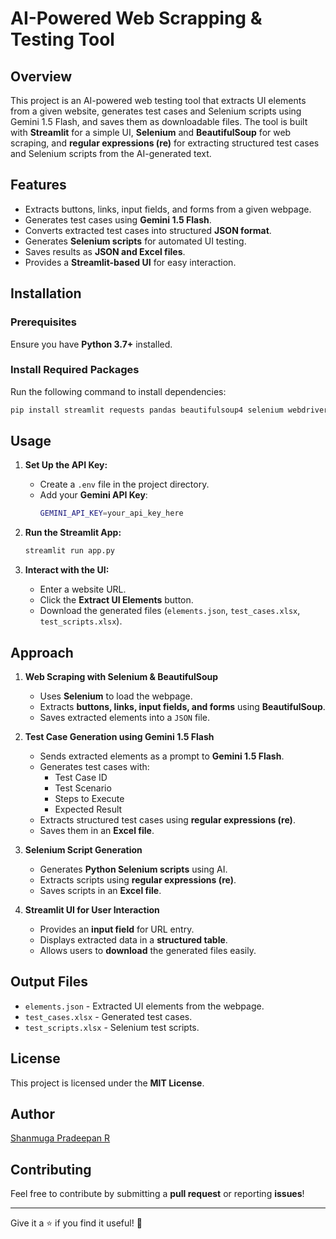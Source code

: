 # AI-Powered Web Scrapping & Testing Tool

## Overview
This project is an AI-powered web testing tool that extracts UI elements from a given website, generates test cases and Selenium scripts using Gemini 1.5 Flash, and saves them as downloadable files. The tool is built with **Streamlit** for a simple UI, **Selenium** and **BeautifulSoup** for web scraping, and **regular expressions (re)** for extracting structured test cases and Selenium scripts from the AI-generated text.

## Features
- Extracts buttons, links, input fields, and forms from a given webpage.
- Generates test cases using **Gemini 1.5 Flash**.
- Converts extracted test cases into structured **JSON format**.
- Generates **Selenium scripts** for automated UI testing.
- Saves results as **JSON and Excel files**.
- Provides a **Streamlit-based UI** for easy interaction.

## Installation
### Prerequisites
Ensure you have **Python 3.7+** installed.

### Install Required Packages
Run the following command to install dependencies:
```sh
pip install streamlit requests pandas beautifulsoup4 selenium webdriver-manager google-generativeai python-dotenv openpyxl
```

## Usage
1. **Set Up the API Key:**
   - Create a `.env` file in the project directory.
   - Add your **Gemini API Key**:
     ```sh
     GEMINI_API_KEY=your_api_key_here
     ```

2. **Run the Streamlit App:**
   ```sh
   streamlit run app.py
   ```

3. **Interact with the UI:**
   - Enter a website URL.
   - Click the **Extract UI Elements** button.
   - Download the generated files (`elements.json`, `test_cases.xlsx`, `test_scripts.xlsx`).

## Approach
1. **Web Scraping with Selenium & BeautifulSoup**
   - Uses **Selenium** to load the webpage.
   - Extracts **buttons, links, input fields, and forms** using **BeautifulSoup**.
   - Saves extracted elements into a `JSON` file.

2. **Test Case Generation using Gemini 1.5 Flash**
   - Sends extracted elements as a prompt to **Gemini 1.5 Flash**.
   - Generates test cases with:
     - Test Case ID
     - Test Scenario
     - Steps to Execute
     - Expected Result
   - Extracts structured test cases using **regular expressions (re)**.
   - Saves them in an **Excel file**.

3. **Selenium Script Generation**
   - Generates **Python Selenium scripts** using AI.
   - Extracts scripts using **regular expressions (re)**.
   - Saves scripts in an **Excel file**.

4. **Streamlit UI for User Interaction**
   - Provides an **input field** for URL entry.
   - Displays extracted data in a **structured table**.
   - Allows users to **download** the generated files easily.

## Output Files
- `elements.json` - Extracted UI elements from the webpage.
- `test_cases.xlsx` - Generated test cases.
- `test_scripts.xlsx` - Selenium test scripts.

## License
This project is licensed under the **MIT License**.

## Author
[Shanmuga Pradeepan R](https://github.com/your-github-profile)

## Contributing
Feel free to contribute by submitting a **pull request** or reporting **issues**!

---
Give it a ⭐ if you find it useful! 🚀
